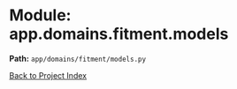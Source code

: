 # Module: app.domains.fitment.models

**Path:** `app/domains/fitment/models.py`

[Back to Project Index](../../../../index.md)
